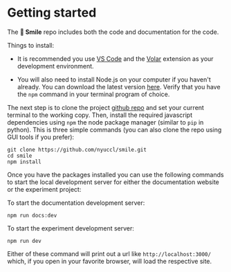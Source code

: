 # Getting started

The **🫠 Smile** repo includes both the code and documentation for the code.

Things to install:

- It is recommended you use [VS Code](https://code.visualstudio.com/) and the [Volar](https://marketplace.visualstudio.com/items?itemName=Vue.volar) extension as your development environment.

- You will also need to install Node.js on your computer if you haven't already.  You can download the latest version [here](https://nodejs.org/en/download/).  Verify that you have the `npm` command in your terminal program of choice.

The next step is to clone the project [github repo](https://github.com/NYUCCL/smile) and set
your current terminal to the working copy. Then, install the required javascript dependencies
using `npm` the node package manager (similar to `pip` in python).  This is three simple commands (you can also clone the repo using GUI tools if you prefer):

```
git clone https://github.com/nyuccl/smile.git
cd smile
npm install
```

Once you have the packages installed you can use the following commands to start the local development server for either the documentation website or the experiment project:

To start the documentation development server:

```
npm run docs:dev
```

To start the experiment development server:

```
npm run dev
```

Either of these command will print out a url like `http://localhost:3000/` which, if you open in your favorite browser, will load the respective site.